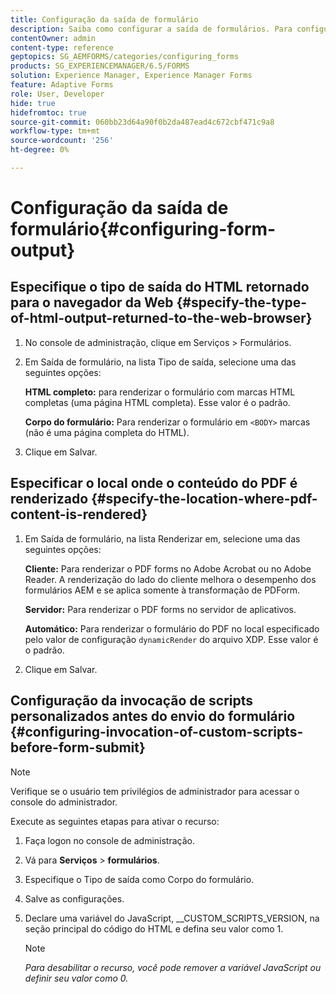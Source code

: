 ```yaml
---
title: Configuração da saída de formulário
description: Saiba como configurar a saída de formulários. Para configurar a saída do formulário e habilitar o recurso, use os scripts personalizados antes de enviar o formulário.
contentOwner: admin
content-type: reference
geptopics: SG_AEMFORMS/categories/configuring_forms
products: SG_EXPERIENCEMANAGER/6.5/FORMS
solution: Experience Manager, Experience Manager Forms
feature: Adaptive Forms
role: User, Developer
hide: true
hidefromtoc: true
source-git-commit: 060bb23d64a90f0b2da487ead4c672cbf471c9a8
workflow-type: tm+mt
source-wordcount: '256'
ht-degree: 0%

---
```


# Configuração da saída de formulário{#configuring-form-output}

## Especifique o tipo de saída do HTML retornado para o navegador da Web {#specify-the-type-of-html-output-returned-to-the-web-browser}

1. No console de administração, clique em Serviços > Formulários.
1. Em Saída de formulário, na lista Tipo de saída, selecione uma das seguintes opções:

   **HTML completo:** para renderizar o formulário com marcas HTML completas (uma página HTML completa). Esse valor é o padrão.

   **Corpo do formulário:** Para renderizar o formulário em `<BODY>` marcas (não é uma página completa do HTML).

1. Clique em Salvar.

## Especificar o local onde o conteúdo do PDF é renderizado {#specify-the-location-where-pdf-content-is-rendered}

1. Em Saída de formulário, na lista Renderizar em, selecione uma das seguintes opções:

   **Cliente:** Para renderizar o PDF forms no Adobe Acrobat ou no Adobe Reader. A renderização do lado do cliente melhora o desempenho dos formulários AEM e se aplica somente à transformação de PDForm.

   **Servidor:** Para renderizar o PDF forms no servidor de aplicativos.

   **Automático:** Para renderizar o formulário do PDF no local especificado pelo valor de configuração `dynamicRender` do arquivo XDP. Esse valor é o padrão.

1. Clique em Salvar.

## Configuração da invocação de scripts personalizados antes do envio do formulário {#configuring-invocation-of-custom-scripts-before-form-submit}

>[!NOTE]
> 
> Verifique se o usuário tem privilégios de administrador para acessar o console do administrador.

Execute as seguintes etapas para ativar o recurso:

1. Faça logon no console de administração.
1. Vá para **Serviços** > **formulários**.
1. Especifique o Tipo de saída como Corpo do formulário.
1. Salve as configurações.
1. Declare uma variável do JavaScript, __CUSTOM_SCRIPTS_VERSION, na seção principal do código do HTML e defina seu valor como 1.

   >[!NOTE]
   >
   >*Para desabilitar o recurso, você pode remover a variável JavaScript ou definir seu valor como 0.*
